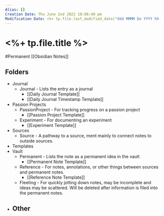 ```yaml
---
Alias: []
Creation Date: Thu June 2nd 2022 10:06:40 pm 
Modification Date: <%+ tp.file.last_modified_date("ddd MMMM Do YYYY hh:mm:ss a") %>
---
```

# <%+ tp.file.title %>
#Permanent  [[Obsidian Notes]]

## Folders
- Journal
	- Journal - Lists the entry as a journal
		- [[Daily Journal Template]]
		- [[Daily Journal Timestamp Template]]
- Passion Projects
	- PassionProject - For tracking progress on a passion project
		- [[Passion Project Template]]
	- Experiment - For documenting an experiment
		- [[Experiment Template]]
- Sources
	- Source - A pathway to a source, ment mainly to connect notes to outside sources.
- Templates
- Vault
	- Permanent - Lists the note as a permanent idea in the vault
		- [[Permanent Note Template]]
	- Reference - For notes, annotations, or other things between sources and permanent notes.
		- [[Reference Note Template]]
	- Fleeting - For quickly jotting down notes, may be incomplete and ideas may be scattered. Will be deleted after information is filed into the permanent notes.
- Other
	- 